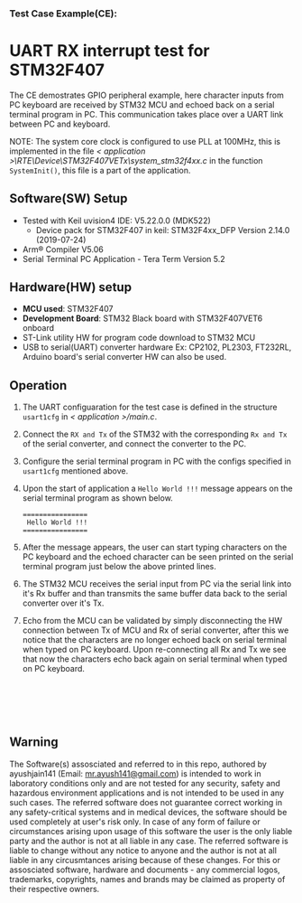 ### Test Case Example(CE):<br>
# UART RX interrupt test for STM32F407

The CE demostrates GPIO peripheral example, here character inputs from PC keyboard are received by STM32 MCU and echoed back on a serial terminal program in PC. This communication takes place over a UART link between PC and keyboard.

NOTE: The system core clock is configured to use PLL at 100MHz, this is implemented in the file <i>\< application >\RTE\Device\STM32F407VETx\system_stm32f4xx.c</i> in the function `SystemInit()`, this file is a part of the application.

## Software(SW) Setup 
- Tested with Keil uvision4 IDE: V5.22.0.0 (MDK522)
    - Device pack for STM32F407 in keil: STM32F4xx_DFP Version 2.14.0 (2019-07-24)
- Arm® Compiler V5.06
- Serial Terminal PC Application - Tera Term Version 5.2

## Hardware(HW) setup
- <b>MCU used</b>: STM32F407
- <b>Development Board</b>: STM32 Black board with STM32F407VET6 onboard
- ST-Link utility HW for program code download to STM32 MCU
- USB to serial(UART) converter hardware Ex: CP2102, PL2303, FT232RL, Arduino board's serial converter HW can also be used.

## Operation

1. The UART configuaration for the test case is defined in the structure `usart1cfg` in <i>\< application >/main.c</i>.

2. Connect the `RX and Tx` of the STM32 with the corresponding `Rx and Tx` of the serial converter, and connect the converter to the PC.

3. Configure the serial terminal program in PC with the configs specified in `usart1cfg` mentioned above.

4. Upon the start of application a `Hello World !!!` message appears on the serial terminal program as shown below.

    ```
    ================
     Hello World !!!
    ================
    ```

5. After the message appears, the user can start typing characters on the PC keyboard and the echoed character can be seen printed on the serial terminal program just below the above printed lines.

6. The STM32 MCU receives the serial input from PC via the serial link into it's Rx buffer and than transmits the same buffer data back to the serial converter over it's Tx.

7. Echo from the MCU can be validated by simply disconnecting the HW connection between Tx of MCU and Rx of serial converter, after this we notice that the characters are no longer echoed back on serial terminal when typed on PC keyboard. Upon re-connecting all Rx and Tx we see that now the characters echo back again on serial terminal when typed on PC keyboard.



<br><br>
---------------------------------------------------------
## Warning
The Software(s) assosciated and referred to in this repo, authored by ayushjain141 (Email: mr.ayush141@gmail.com) is intended to work in laboratory conditions only and are not tested for any security, safety and hazardous environment applications and is not intended to be used in any such cases. The referred software does not guarantee correct working in any safety-critical systems and in medical devices, the software should be used completely at user's risk only. In case of any form of failure or circumstances arising upon usage of this software the user is the only liable party and the author is not at all liable in any case. The referred software is liable to change without any notice to anyone and the author is not at all liable in any circusmtances arising because of these changes. For this or assosciated software, hardware and documents - any commercial logos, trademarks, copyrights, names and brands may be claimed as property of their respective owners.
